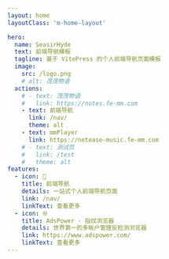 ```yaml
---
layout: home
layoutClass: 'm-home-layout'

hero:
  name: SeasirHyde
  text: 前端导航模板
  tagline: 基于 VitePress 的个人前端导航页面模板
  image:
    src: /logo.png
    # alt: 茂茂物语
  actions:
    # - text: 茂茂物语
    #   link: https://notes.fe-mm.com
    - text: 前端导航
      link: /nav/
      theme: alt
    - text: mmPlayer
      link: https://netease-music.fe-mm.com
    # - text: 测试页
    #   link: /test
    #   theme: alt
features:
  - icon: 🚀
    title: 前端导航
    details: 一站式个人前端导航页面
    link: /nav/
    linkText: 查看更多
  - icon: 🌐
    title: AdsPower - 指纹浏览器
    details: 世界第一的多帐户管理反检测浏览器
    link: https://www.adspower.com/
    linkText: 查看更多
---
```


<style>
/*爱的魔力转圈圈*/
.m-home-layout .image-src:hover {
  transform: translate(-50%, -50%) rotate(666turn);
  transition: transform 59s 1s cubic-bezier(0.3, 0, 0.8, 1);
}

.m-home-layout .details small {
  opacity: 0.8;
}

.m-home-layout .bottom-small {
  display: block;
  margin-top: 2em;
  text-align: right;
}
</style>
